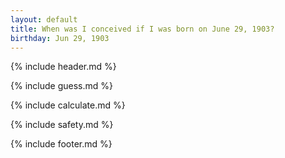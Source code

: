 ```yaml
---
layout: default
title: When was I conceived if I was born on June 29, 1903?
birthday: Jun 29, 1903
---
```


{% include header.md %}

{% include guess.md %}

{% include calculate.md %}

{% include safety.md %}

{% include footer.md %}



